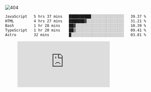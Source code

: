 ![404](https://user-images.githubusercontent.com/378023/89412096-6f759d80-d761-11ea-8c57-84b30ef3f2b1.png)
<!--START_SECTION:waka-->

```txt
JavaScript   5 hrs 37 mins   ██████████░░░░░░░░░░░░░░░   39.37 %
HTML         4 hrs 27 mins   ███████▓░░░░░░░░░░░░░░░░░   31.21 %
Bash         1 hr 28 mins    ██▓░░░░░░░░░░░░░░░░░░░░░░   10.39 %
TypeScript   1 hr 20 mins    ██▒░░░░░░░░░░░░░░░░░░░░░░   09.41 %
Astro        32 mins         █░░░░░░░░░░░░░░░░░░░░░░░░   03.81 %
```

<!--END_SECTION:waka-->
<figure><embed src="https://wakatime.com/share/@018b853e-267a-435d-a858-33e2b098b9d7/f3c3aa68-553a-4373-a9f9-2d456f62f780.svg"></embed></figure>
